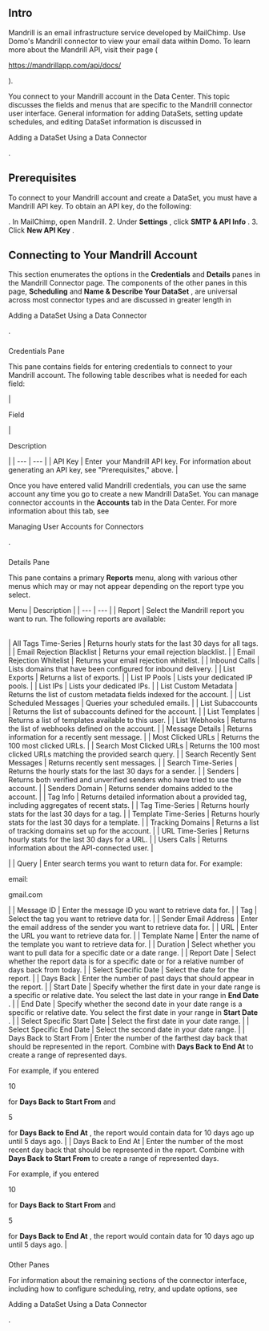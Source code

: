 

Intro
-------

Mandrill is an email infrastructure service developed by MailChimp. Use Domo's Mandrill connector to view your email data within Domo. To learn more about the Mandrill API, visit their page (

https://mandrillapp.com/api/docs/

).


 You connect to your Mandrill account in the Data Center. This topic discusses the fields and menus that are specific to the Mandrill connector user interface. General information for adding DataSets, setting update schedules, and editing DataSet information is discussed in

Adding a DataSet Using a Data Connector

.


 Prerequisites
---------------

To connect to your Mandrill account and create a DataSet, you must have a Mandrill API key. To obtain an API key, do the following:

. In MailChimp, open Mandrill.
2. Under
 **Settings**
 , click
 **SMTP & API Info**
 .
3. Click
 **New API Key**
 .

Connecting to Your Mandrill Account
-------------------------------------


 This section enumerates the options in the
 **Credentials**
 and
 **Details**
 panes in the Mandrill Connector page. The components of the other panes in this page,
 **Scheduling**
 and
 **Name & Describe Your DataSet**
 , are universal across most connector types and are discussed in greater length in

Adding a DataSet Using a Data Connector

.


###

Credentials Pane


 This pane contains fields for entering credentials to connect to your Mandrill account. The following table describes what is needed for each field:


|

Field

|

Description

|
| --- | --- |
|
 API Key
  |
 Enter  your Mandrill API key. For information about generating an API key, see "Prerequisites," above.
  |


 Once you have entered valid Mandrill credentials, you can use the same account any time you go to create a new Mandrill DataSet. You can manage connector accounts in the
 **Accounts**
 tab in the Data Center. For more information about this tab, see

Managing User Accounts for Connectors

.


###
 Details Pane

This pane contains a primary
 **Reports**
 menu, along with various other menus which may or may not appear depending on the report type you select.


 Menu
  |
 Description
  |
| --- | --- |
|
 Report
  |
 Select the Mandrill report you want to run. The following reports are available:


|  |  |
| --- | --- |
|
 All Tags Time-Series
  |
 Returns hourly stats for the last 30 days for all tags.
  |
|
 Email Rejection Blacklist
  |
 Returns your email rejection blacklist.
  |
|
 Email Rejection Whitelist
  |
 Returns your email rejection whitelist.
  |
|
 Inbound Calls
  |
 Lists domains that have been configured for inbound delivery.
  |
|
 List Exports
  |
 Returns a list of exports.
  |
|
 List IP Pools
  |
 Lists your dedicated IP pools.
  |
|
 List IPs
  |
 Lists your dedicated IPs.
  |
|
 List Custom Metadata
  |
 Returns the list of custom metadata fields indexed for the account.
  |
|
 List Scheduled Messages
  |
 Queries your scheduled emails.
  |
|
 List Subaccounts
  |
 Returns the list of subaccounts defined for the account.
  |
|
 List Templates
  |
 Returns a list of templates available to this user.
  |
|
 List Webhooks
  |
 Returns the list of webhooks defined on the account.
  |
|
 Message Details
  |
 Returns information for a recently sent message.
  |
|
 Most Clicked URLs
  |
 Returns the 100 most clicked URLs.
  |
|
 Search Most Clicked URLs
  |
 Returns the 100 most clicked URLs matching the provided search query.
  |
|
 Search Recently Sent Messages
  |
 Returns recently sent messages.
  |
|
 Search Time-Series
  |
 Returns the hourly stats for the last 30 days for a sender.
  |
|
 Senders
  |
 Returns both verified and unverified senders who have tried to use the account.
  |
|
 Senders Domain
  |
 Returns sender domains added to the account.
  |
|
 Tag Info
  |
 Returns detailed information about a provided tag, including aggregates of recent stats.
  |
|
 Tag Time-Series
  |
 Returns hourly stats for the last 30 days for a tag.
  |
|
 Template Time-Series
  |
 Returns hourly stats for the last 30 days for a template.
  |
|
 Tracking Domains
  |
 Returns a list of tracking domains set up for the account.
  |
|
 URL Time-Series
  |
 Returns hourly stats for the last 30 days for a URL.
  |
|
 Users Calls
  |
 Returns information about the API-connected user.
  |

|
|
 Query
  |
 Enter search terms you want to return data for. For example:

email:

gmail.com


 |
|
 Message ID
  |
 Enter the message ID you want to retrieve data for.
  |
|
 Tag
  |
 Select the tag you want to retrieve data for.
  |
|
 Sender Email Address
  |
 Enter the email address of the sender you want to retrieve data for.
  |
|
 URL
  |
 Enter the URL you want to retrieve data for.
  |
|
 Template Name
  |
 Enter the name of the template you want to retrieve data for.
  |
|
 Duration
  |
 Select whether you want to pull data for a specific date or a date range.
  |
|
 Report Date
  |
 Select whether the report data is for a specific date or for a relative number of days back from today.
  |
|
 Select Specific Date
  |
 Select the date for the report.
  |
|
 Days Back
  |
 Enter the number of past days that should appear in the report.
  |
|
 Start Date
  |
 Specify whether the first date in your date range is a specific or relative date. You select the last date in your range in
 **End Date**
 .
  |
|
 End Date
  |
 Specify whether the second date in your date range is a specific or relative date. You select the first date in your range in
 **Start Date**
 .
  |
|
 Select Specific Start Date
  |
 Select the first date in your date range.
  |
|
 Select Specific End Date
  |
 Select the second date in your date range.
  |
|
 Days Back to Start From
  |
 Enter the number of the farthest day back that should be represented in the report. Combine with
 **Days Back to End At**
 to create a range of represented days.


 For example, if you entered

10

for
 **Days Back to Start From**
 and

5

for
 **Days Back to End At**
 , the report would contain data for 10 days ago up until 5 days ago.
  |
|
 Days Back to End At
  |
 Enter the number of the most recent day back that should be represented in the report. Combine with
 **Days Back to Start From**
 to create a range of represented days.


 For example, if you entered

10

for
 **Days Back to Start From**
 and

5

for
 **Days Back to End At**
 , the report would contain data for 10 days ago up until 5 days ago.
  |


###

Other Panes

For information about the remaining sections of the connector interface, including how to configure scheduling, retry, and update options, see

Adding a DataSet Using a Data Connector

.

